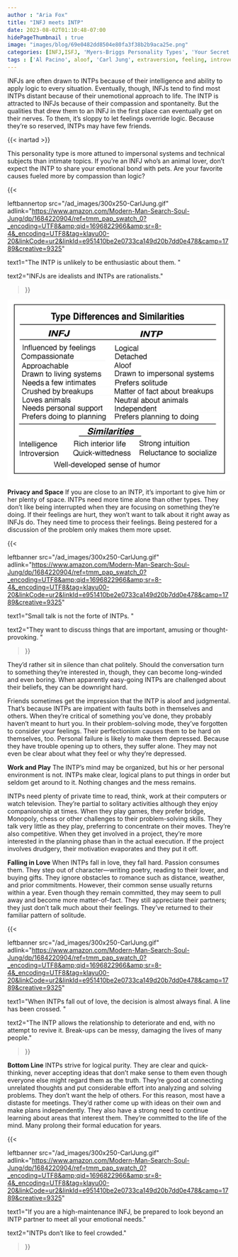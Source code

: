 ```yaml
---
author : "Aria Fox"
title: "INFJ meets INTP"
date: 2023-08-02T01:10:48-07:00
hidePageThumbnail : true 
image: "images/blog/69e0482dd8504e80fa3f38b2b9aca25e.png"
categories: [INFJ,ISFJ, 'Myers-Briggs Personality Types', 'Your Secret Self']
tags : ['Al Pacino', aloof, 'Carl Jung', extraversion, feeling, introversion, introvert, judging, MBTI, Myers-Briggs, perceiving, personality, personality type, psychology, relationships, thinking, 'Tiger Woods']
---
```


INFJs are often drawn to INTPs because of their intelligence and ability to apply logic to every situation. Eventually, though, INFJs tend to find most INTPs distant because of their unemotional approach to life. The INTP is attracted to INFJs because of their compassion and spontaneity. But the qualities that drew them to an INFJ in the first place can eventually get on their nerves. To them, it’s sloppy to let feelings override logic. Because they’re so reserved, INTPs may have few friends.

{{< inartad >}}

This personality type is more attuned to impersonal systems and technical subjects than intimate topics. If you’re an INFJ who’s an animal lover, don’t expect the INTP to share your emotional bond with pets. Are your favorite causes fueled more by compassion than logic?  

{{< 

leftbannertop src="/ad_images/300x250-CarlJung.gif" adlink="https://www.amazon.com/Modern-Man-Search-Soul-Jung/dp/1684220904/ref=tmm_pap_swatch_0?_encoding=UTF8&amp;qid=1696822966&amp;sr=8-4&_encoding=UTF8&tag=klayu00-20&linkCode=ur2&linkId=e951410be2e0733ca149d20b7dd0e478&camp=1789&creative=9325"  

text1="The INTP is unlikely to be enthusiastic about them. " 

text2="INFJs are idealists and INTPs are rationalists."

>}}

![infj-intp-table](/infj-intp-table.jpg)

**Privacy and Space**
If you are close to an INTP, it’s important to give him or her plenty of space. INTPs need more time alone than other types. They don’t like being interrupted when they are focusing on something they’re doing. If their feelings are hurt, they won’t want to talk about it right away as INFJs do. They need time to process their feelings. Being pestered for a discussion of the problem only makes them more upset.

{{< 

leftbanner src="/ad_images/300x250-CarlJung.gif" adlink="https://www.amazon.com/Modern-Man-Search-Soul-Jung/dp/1684220904/ref=tmm_pap_swatch_0?_encoding=UTF8&amp;qid=1696822966&amp;sr=8-4&_encoding=UTF8&tag=klayu00-20&linkCode=ur2&linkId=e951410be2e0733ca149d20b7dd0e478&camp=1789&creative=9325"  

text1="Small talk is not the forte of INTPs. " 

text2="They want to discuss things that are important, amusing or thought-provoking. "

>}}

They’d rather sit in silence than chat politely. Should the conversation turn to something they’re interested in, though, they can become long-winded and even boring. When apparently easy-going INTPs are challenged about their beliefs, they can be downright hard.

Friends sometimes get the impression that the INTP is aloof and judgmental. That’s because INTPs are impatient with faults both in themselves and others. When they’re critical of something you’ve done, they probably haven’t meant to hurt you. In their problem-solving mode, they’ve forgotten to consider your feelings. Their perfectionism causes them to be hard on themselves, too. Personal failure is likely to make them depressed. Because they have trouble opening up to others, they suffer alone. They may not even be clear about what they feel or why they’re depressed.



**Work and Play**
The INTP’s mind may be organized, but his or her personal environment is not. INTPs make clear, logical plans to put things in order but seldom get around to it. Nothing changes and the mess remains.

INTPs need plenty of private time to read, think, work at their computers or watch television. They’re partial to solitary activities although they enjoy companionship at times. When they play games, they prefer bridge, Monopoly, chess or other challenges to their problem-solving skills. They talk very little as they play, preferring to concentrate on their moves. They’re also competitive. When they get involved in a project, they’re more interested in the planning phase than in the actual execution. If the project involves drudgery, their motivation evaporates and they put it off.


**Falling in Love**
When INTPs fall in love, they fall hard. Passion consumes them. They step out of character—writing poetry, reading to their lover, and buying gifts. They ignore obstacles to romance such as distance, weather, and prior commitments. However, their common sense usually returns within a year. Even though they remain committed, they may seem to pull away and become more matter-of-fact. They still appreciate their partners; they just don’t talk much about their feelings. They’ve returned to their familiar pattern of solitude.

{{< 

leftbanner src="/ad_images/300x250-CarlJung.gif" adlink="https://www.amazon.com/Modern-Man-Search-Soul-Jung/dp/1684220904/ref=tmm_pap_swatch_0?_encoding=UTF8&amp;qid=1696822966&amp;sr=8-4&_encoding=UTF8&tag=klayu00-20&linkCode=ur2&linkId=e951410be2e0733ca149d20b7dd0e478&camp=1789&creative=9325"  

text1="When INTPs fall out of love, the decision is almost always final. A line has been crossed. " 

text2="The INTP allows the relationship to deteriorate and end, with no attempt to revive it. Break-ups can be messy, damaging the lives of many people."

>}}

**Bottom Line**
INTPs strive for logical purity. They are clear and quick-thinking, never accepting ideas that don’t make sense to them even though everyone else might regard them as the truth. They’re good at connecting unrelated thoughts and put considerable effort into analyzing and solving problems. They don’t want the help of others. For this reason, most have a distaste for meetings. They’d rather come up with ideas on their own and make plans independently. They also have a strong need to continue learning about areas that interest them. They’re committed to the life of the mind. Many prolong their formal education for years.



{{< 

leftbanner src="/ad_images/300x250-CarlJung.gif" adlink="https://www.amazon.com/Modern-Man-Search-Soul-Jung/dp/1684220904/ref=tmm_pap_swatch_0?_encoding=UTF8&amp;qid=1696822966&amp;sr=8-4&_encoding=UTF8&tag=klayu00-20&linkCode=ur2&linkId=e951410be2e0733ca149d20b7dd0e478&camp=1789&creative=9325"  

text1="If you are a high-maintenance INFJ, be prepared to look beyond an INTP partner to meet all your emotional needs." 

text2="INTPs don’t like to feel crowded."

>}}